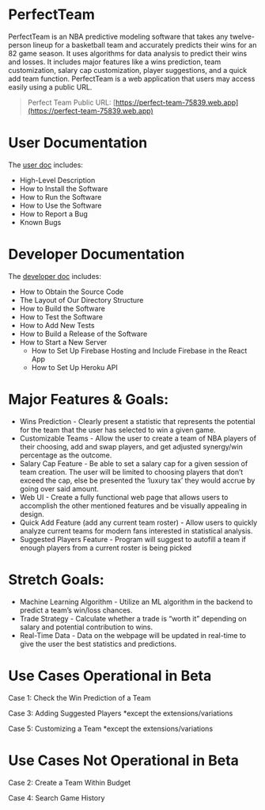 # PerfectTeam
PerfectTeam is an NBA predictive modeling software that takes any twelve-person lineup for a basketball team and accurately predicts their wins for an 82 game season. It uses algorithms for data analysis to predict their wins and losses. It includes major features like a wins prediction, team customization, salary cap customization, player suggestions, and a quick add team function. PerfectTeam is a web application that users may access easily using a public URL.
> Perfect Team Public URL: [https://perfect-team-75839.web.app](https://perfect-team-75839.web.app)  

# User Documentation
The [user doc](https://github.com/cfreer/PerfectTeam/blob/main/documentation/UserDoc.md) includes:
- High-Level Description
- How to Install the Software
- How to Run the Software
- How to Use the Software
- How to Report a Bug
- Known Bugs

# Developer Documentation
The [developer doc](https://github.com/cfreer/PerfectTeam/blob/main/documentation/DeveloperDoc.md) includes:
- How to Obtain the Source Code
- The Layout of Our Directory Structure
- How to Build the Software
- How to Test the Software
- How to Add New Tests
- How to Build a Release of the Software
- How to Start a New Server
  - How to Set Up Firebase Hosting and Include Firebase in the React App
  - How to Set Up Heroku API

# Major Features & Goals:
- Wins Prediction - Clearly present a statistic that represents the potential for the team that the user has selected to win a given game.
- Customizable Teams - Allow the user to create a team of NBA players of their choosing, add and swap players, and get adjusted synergy/win percentage as the outcome.
- Salary Cap Feature - Be able to set a salary cap for a given session of team creation. The user will be limited to choosing players that don’t exceed the cap, else be presented the ‘luxury tax’ they would accrue by going over said amount.
- Web UI - Create a fully functional web page that allows users to accomplish the other mentioned features and be visually appealing in design.
- Quick Add Feature (add any current team roster) - Allow users to quickly analyze current teams for modern fans interested in statistical analysis.
- Suggested Players Feature - Program will suggest to autofill a team if enough players from a current roster is being picked

# Stretch Goals:
- Machine Learning Algorithm - Utilize an ML algorithm in the backend to predict a team’s win/loss chances.
- Trade Strategy - Calculate whether a trade is “worth it” depending on salary and potential contribution to wins.
- Real-Time Data - Data on the webpage will be updated in real-time to give the user the best statistics and predictions.

# Use Cases Operational in Beta
Case 1: Check the Win Prediction of a Team

Case 3: Adding Suggested Players *except the extensions/variations

Case 5: Customizing a Team *except the extensions/variations

# Use Cases Not Operational in Beta
Case 2: Create a Team Within Budget

Case 4: Search Game History
